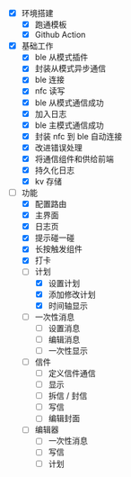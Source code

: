 - [x] 环境搭建
    - [x] 跑通模板
    - [x] Github Action

- [x] 基础工作
    - [x] ble 从模式插件 
    - [x] 封装从模式异步通信
    - [x] ble 连接
    - [x] nfc 读写
    - [x] ble 从模式通信成功
    - [x] 加入日志
    - [x] ble 主模式通信成功
    - [x] 封装 nfc 到 ble 自动连接
    - [x] 改进错误处理
    - [x] 将通信组件和供给前端
    - [x] 持久化日志
    - [x] kv 存储
  
- [ ] 功能
  - [x] 配置路由
  - [x] 主界面
  - [x] 日志页
  - [x] 提示碰一碰
  - [x] 长按触发组件
  - [x] 打卡
  - [ ] 计划
    - [x] 设置计划
    - [x] 添加修改计划
    - [x] 时间轴显示
  - [ ] 一次性消息
    - [ ] 设置消息 
    - [ ] 编辑消息
    - [ ] 一次性显示
  - [ ] 信件
    - [ ] 定义信件通信
    - [ ] 显示
    - [ ] 拆信 / 封信
    - [ ] 写信
    - [ ] 编辑封面
  - [ ] 编辑器
    - [ ] 一次性消息
    - [ ] 写信
    - [ ] 计划